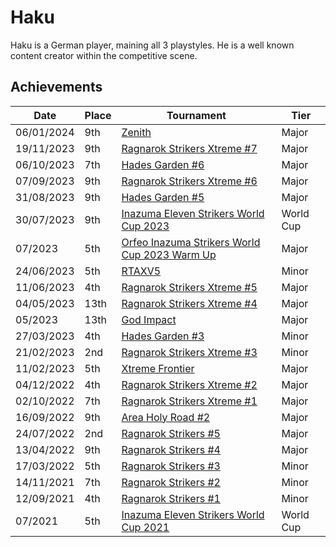 # Haku

Haku is a German player, maining all 3 playstyles. 
He is a well known content creator within the competitive scene.

## Achievements

| Date | Place | Tournament | Tier |
| - | - | - | - |
| 06/01/2024 | 9th | [Zenith](../..//tournaments/misc/zenith.md) | Major |
| 19/11/2023 | 9th | [Ragnarok Strikers Xtreme #7](../..//tournaments/ragna/ragnax7.md) | Major |
| 06/10/2023 | 7th | [Hades Garden #6](../..//tournaments/hg/hg6.md) | Major |
| 07/09/2023 | 9th | [Ragnarok Strikers Xtreme #6](../..//tournaments/ragna/ragnax6.md) | Major |
| 31/08/2023 | 9th | [Hades Garden #5](../..//tournaments/hg/hg5.md) | Major |
| 30/07/2023 | 9th | [Inazuma Eleven Strikers World Cup 2023](../..//tournaments/worldcup23.md) | World Cup |
| 07/2023 | 5th | [Orfeo Inazuma Strikers World Cup 2023 Warm Up](../..//tournaments/misc/orfeowc.md) | Major |
| 24/06/2023 | 5th | [RTAXV5](../..//tournaments/rtaxv/rtaxv5.md) | Minor |
| 11/06/2023 | 4th | [Ragnarok Strikers Xtreme #5](../..//tournaments/ragna/ragnax5.md) | Major |
| 04/05/2023 | 13th | [Ragnarok Strikers Xtreme #4](../..//tournaments/ragna/ragnax4.md) | Major |
| 05/2023 | 13th | [God Impact](../..//tournaments/misc/godimpact.md) | Major |
| 27/03/2023 | 4th | [Hades Garden #3](../..//tournaments/hg/hg3.md) | Minor |
| 21/02/2023 | 2nd | [Ragnarok Strikers Xtreme #3](../..//tournaments/ragna/ragnax3.md) | Minor |
| 11/02/2023 | 5th | [Xtreme Frontier](../..//tournaments/sf/xf.md) | Major |
| 04/12/2022 | 4th | [Ragnarok Strikers Xtreme #2](../..//tournaments/ragna/ragnax2.md) | Major |
| 02/10/2022 | 7th | [Ragnarok Strikers Xtreme #1](../..//tournaments/ragna/ragnax1.md) | Major |
| 16/09/2022 | 9th | [Area Holy Road #2](../..//tournaments/misc/holyroad2.md) | Major |
| 24/07/2022 | 2nd | [Ragnarok Strikers #5](../..//tournaments/ragna/ragna5.md) | Major |
| 13/04/2022 | 9th | [Ragnarok Strikers #4](../..//tournaments/ragna/ragna4.md) | Major |
| 17/03/2022 | 5th | [Ragnarok Strikers #3](../..//tournaments/ragna/ragna3.md) | Minor |
| 14/11/2021 | 7th | [Ragnarok Strikers #2](../..//tournaments/ragna/ragna2.md) | Minor |
| 12/09/2021 | 4th | [Ragnarok Strikers #1](../..//tournaments/ragna/ragna1.md) | Minor |
| 07/2021 | 5th | [Inazuma Eleven Strikers World Cup 2021](../..//tournaments/worldcup21.md) | World Cup |
